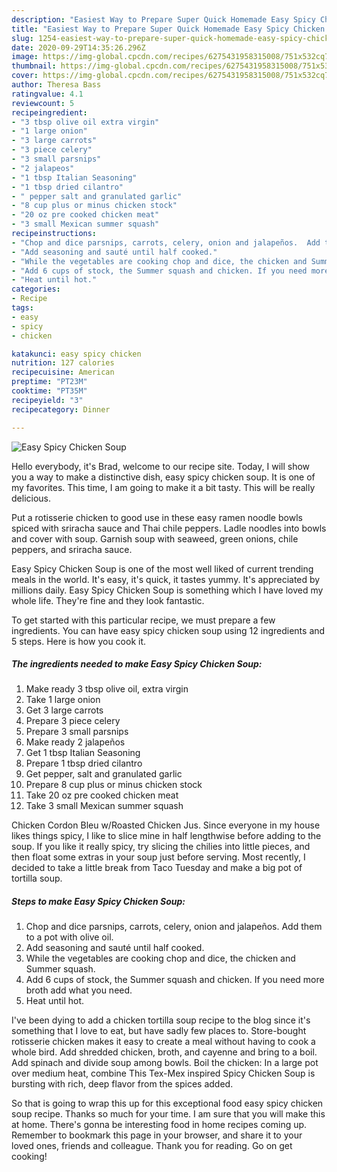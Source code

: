 ```yaml
---
description: "Easiest Way to Prepare Super Quick Homemade Easy Spicy Chicken Soup"
title: "Easiest Way to Prepare Super Quick Homemade Easy Spicy Chicken Soup"
slug: 1254-easiest-way-to-prepare-super-quick-homemade-easy-spicy-chicken-soup
date: 2020-09-29T14:35:26.296Z
image: https://img-global.cpcdn.com/recipes/6275431958315008/751x532cq70/easy-spicy-chicken-soup-recipe-main-photo.jpg
thumbnail: https://img-global.cpcdn.com/recipes/6275431958315008/751x532cq70/easy-spicy-chicken-soup-recipe-main-photo.jpg
cover: https://img-global.cpcdn.com/recipes/6275431958315008/751x532cq70/easy-spicy-chicken-soup-recipe-main-photo.jpg
author: Theresa Bass
ratingvalue: 4.1
reviewcount: 5
recipeingredient:
- "3 tbsp olive oil extra virgin"
- "1 large onion"
- "3 large carrots"
- "3 piece celery"
- "3 small parsnips"
- "2 jalapeos"
- "1 tbsp Italian Seasoning"
- "1 tbsp dried cilantro"
- " pepper salt and granulated garlic"
- "8 cup plus or minus chicken stock"
- "20 oz pre cooked chicken meat"
- "3 small Mexican summer squash"
recipeinstructions:
- "Chop and dice parsnips, carrots, celery, onion and jalapeños.  Add them to a pot with olive oil."
- "Add seasoning and sauté until half cooked."
- "While the vegetables are cooking chop and dice, the chicken and Summer squash."
- "Add 6 cups of stock, the Summer squash and chicken. If you need more broth add what you need."
- "Heat until hot."
categories:
- Recipe
tags:
- easy
- spicy
- chicken

katakunci: easy spicy chicken 
nutrition: 127 calories
recipecuisine: American
preptime: "PT23M"
cooktime: "PT35M"
recipeyield: "3"
recipecategory: Dinner

---
```



![Easy Spicy Chicken Soup](https://img-global.cpcdn.com/recipes/6275431958315008/751x532cq70/easy-spicy-chicken-soup-recipe-main-photo.jpg)

Hello everybody, it's Brad, welcome to our recipe site. Today, I will show you a way to make a distinctive dish, easy spicy chicken soup. It is one of my favorites. This time, I am going to make it a bit tasty. This will be really delicious.

Put a rotisserie chicken to good use in these easy ramen noodle bowls spiced with sriracha sauce and Thai chile peppers. Ladle noodles into bowls and cover with soup. Garnish soup with seaweed, green onions, chile peppers, and sriracha sauce.

Easy Spicy Chicken Soup is one of the most well liked of current trending meals in the world. It's easy, it's quick, it tastes yummy. It's appreciated by millions daily. Easy Spicy Chicken Soup is something which I have loved my whole life. They're fine and they look fantastic.


To get started with this particular recipe, we must prepare a few ingredients. You can have easy spicy chicken soup using 12 ingredients and 5 steps. Here is how you cook it.

<!--inarticleads1-->

##### The ingredients needed to make Easy Spicy Chicken Soup:

1. Make ready 3 tbsp olive oil, extra virgin
1. Take 1 large onion
1. Get 3 large carrots
1. Prepare 3 piece celery
1. Prepare 3 small parsnips
1. Make ready 2 jalapeños
1. Get 1 tbsp Italian Seasoning
1. Prepare 1 tbsp dried cilantro
1. Get  pepper, salt and granulated garlic
1. Prepare 8 cup plus or minus chicken stock
1. Take 20 oz pre cooked chicken meat
1. Take 3 small Mexican summer squash


Chicken Cordon Bleu w/Roasted Chicken Jus. Since everyone in my house likes things spicy, I like to slice mine in half lengthwise before adding to the soup. If you like it really spicy, try slicing the chilies into little pieces, and then float some extras in your soup just before serving. Most recently, I decided to take a little break from Taco Tuesday and make a big pot of tortilla soup. 

<!--inarticleads2-->

##### Steps to make Easy Spicy Chicken Soup:

1. Chop and dice parsnips, carrots, celery, onion and jalapeños.  Add them to a pot with olive oil.
1. Add seasoning and sauté until half cooked.
1. While the vegetables are cooking chop and dice, the chicken and Summer squash.
1. Add 6 cups of stock, the Summer squash and chicken. If you need more broth add what you need.
1. Heat until hot.


I&#39;ve been dying to add a chicken tortilla soup recipe to the blog since it&#39;s something that I love to eat, but have sadly few places to. Store-bought rotisserie chicken makes it easy to create a meal without having to cook a whole bird. Add shredded chicken, broth, and cayenne and bring to a boil. Add spinach and divide soup among bowls. Boil the chicken: In a large pot over medium heat, combine This Tex-Mex inspired Spicy Chicken Soup is bursting with rich, deep flavor from the spices added. 

So that is going to wrap this up for this exceptional food easy spicy chicken soup recipe. Thanks so much for your time. I am sure that you will make this at home. There's gonna be interesting food in home recipes coming up. Remember to bookmark this page in your browser, and share it to your loved ones, friends and colleague. Thank you for reading. Go on get cooking!
